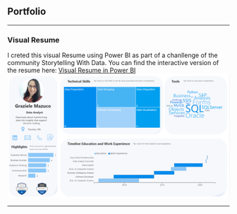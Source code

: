 ## Portfolio

---

### Visual Resume 
I creted this visual Resume using Power BI as part of a chanllenge of the community Storytelling With Data.
You can find the interactive version of the resume here: [Visual Resume in Power BI](https://bit.ly/3clnZqf)
<img src="images/Graziele_Visual_Resume.PNG?raw=true" href="https://bit.ly/3clnZqf" target="_blank"/>

---




